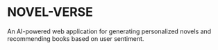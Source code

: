 # NOVEL-VERSE
An AI-powered web application for generating personalized novels and recommending books based on user sentiment.

